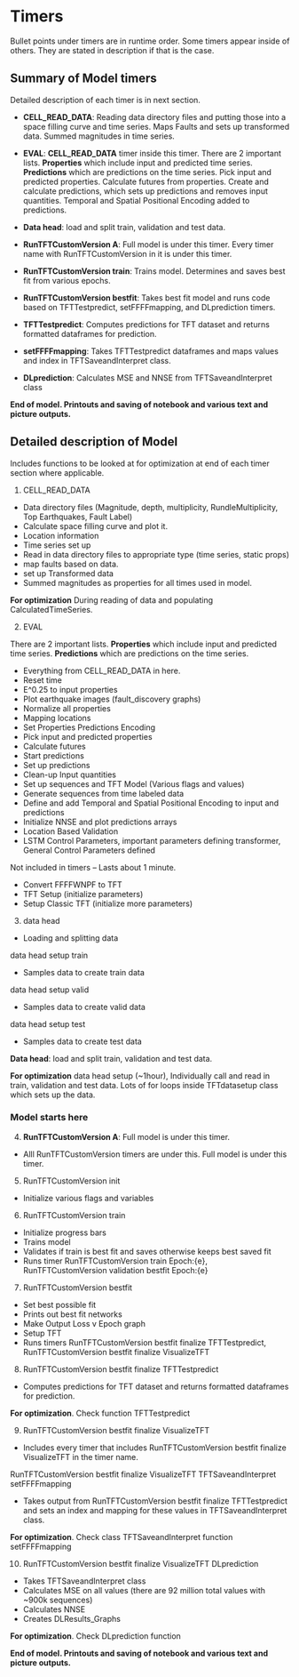 # Timers

Bullet points under timers are in runtime order. Some timers appear inside of others. They are stated in description if that is the case.

## **Summary of Model timers**

Detailed description of each timer is in next section.

* **CELL_READ_DATA**: Reading data directory files and putting those into a space filling curve and time series. Maps Faults and sets up transformed data. Summed magnitudes in time series.

* **EVAL**: **CELL_READ_DATA** timer inside this timer. There are 2 important lists. **Properties** which include input and predicted time series. **Predictions** which are predictions on the time series. 
Pick input and predicted properties. Calculate futures from properties. Create and calculate predictions, which sets up predictions and removes input quantities. Temporal and Spatial Positional Encoding added to predictions.

* **Data head**: load and split train, validation and test data.

* **RunTFTCustomVersion A**: Full model is under this timer. Every timer name with RunTFTCustomVersion in it is under this timer.

* **RunTFTCustomVersion train**: Trains model. Determines and saves best fit from various epochs.

* **RunTFTCustomVersion bestfit**: Takes best fit model and runs code based on TFTTestpredict, setFFFFmapping, and DLprediction timers.

* **TFTTestpredict**: Computes predictions for TFT dataset and returns formatted dataframes for prediction.

* **setFFFFmapping**: Takes TFTTestpredict dataframes and maps values and index in TFTSaveandInterpret class.

* **DLprediction**: Calculates MSE and NNSE from TFTSaveandInterpret class

**End of model. Printouts and saving of notebook and various text and picture outputs.**

## Detailed description of Model 

Includes functions to be looked at for optimization at end of each timer section where applicable.

1. CELL_READ_DATA
- Data directory files (Magnitude, depth, multiplicity, RundleMultiplicity, Top Earthquakes, Fault Label)
- Calculate space filling curve and plot it.
- Location information
- Time series set up
- Read in data directory files to appropriate type (time series, static props)
- map faults based on data.
- set up Transformed data
- Summed magnitudes as properties for all times used in model.

**For optimization** During reading of data and populating CalculatedTimeSeries.

2. EVAL

There are 2 important lists. **Properties** which include input and predicted time series. **Predictions** which are predictions on the time series. 

- Everything from CELL_READ_DATA in here.
- Reset time
- E^0.25 to input properties
- Plot earthquake images (fault_discovery graphs)
- Normalize all properties
- Mapping locations
- Set Properties Predictions Encoding
- Pick input and predicted properties
- Calculate futures
- Start predictions
- Set up predictions
- Clean-up Input quantities
- Set up sequences and TFT Model (Various flags and values)
- Generate sequences from time labeled data
- Define and add Temporal and Spatial Positional Encoding to input and predictions
- Initialize NNSE and plot predictions arrays
- Location Based Validation
- LSTM Control Parameters, important parameters defining transformer, General Control Parameters defined

Not included in timers – Lasts about 1 minute.
- Convert FFFFWNPF to TFT
- TFT Setup (initialize parameters)
- Setup Classic TFT (initialize more parameters)

3. data head
- Loading and splitting data

data head setup train
- Samples data to create train data

data head setup valid
- Samples data to create valid data

data head setup test
- Samples data to create test data

**Data head**: load and split train, validation and test data.

**For optimization** data head setup (~1hour), Individually call and read in train, validation and test data. Lots of for loops inside TFTdatasetup class which sets up the data.

### **Model starts here**

4. **RunTFTCustomVersion A**: Full model is under this timer.
- Alll RunTFTCustomVersion timers are under this. Full model is under this timer.

5. RunTFTCustomVersion init
- Initialize various flags and variables

6. RunTFTCustomVersion train
- Initialize progress bars
- Trains model
- Validates if train is best fit and saves otherwise keeps best saved fit
- Runs timer RunTFTCustomVersion train Epoch:{e}, RunTFTCustomVersion validation bestfit Epoch:{e}

7. RunTFTCustomVersion bestfit
- Set best possible fit
- Prints out best fit networks
- Make Output Loss v Epoch graph
- Setup TFT
- Runs timers RunTFTCustomVersion bestfit finalize TFTTestpredict, RunTFTCustomVersion bestfit finalize VisualizeTFT

8. RunTFTCustomVersion bestfit finalize TFTTestpredict
- Computes predictions for TFT dataset and returns formatted dataframes for prediction.

**For optimization**. Check function TFTTestpredict

9. RunTFTCustomVersion bestfit finalize VisualizeTFT
- Includes every timer that includes RunTFTCustomVersion bestfit finalize VisualizeTFT in the timer name.

RunTFTCustomVersion bestfit finalize VisualizeTFT TFTSaveandInterpret setFFFFmapping
- Takes output from RunTFTCustomVersion bestfit finalize TFTTestpredict and sets an index and mapping for these values in TFTSaveandInterpret class.

**For optimization**. Check class TFTSaveandInterpret function setFFFFmapping

10. RunTFTCustomVersion bestfit finalize VisualizeTFT DLprediction
- Takes TFTSaveandInterpret class
- Calculates MSE on all values (there are 92 million total values with ~900k sequences)
- Calculates NNSE
- Creates DLResults_Graphs

**For optimization**. Check DLprediction function

**End of model. Printouts and saving of notebook and various text and picture outputs.**
